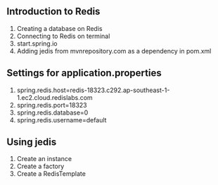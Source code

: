 ## Introduction to Redis

1. Creating a database on Redis
2. Connecting to Redis on terminal
3. start.spring.io
4. Adding jedis from mvnrepository.com as a dependency in pom.xml

## Settings for application.properties

1. spring.redis.host=redis-18323.c292.ap-southeast-1-1.ec2.cloud.redislabs.com
2. spring.redis.port=18323
3. spring.redis.database=0
4. spring.redis.username=default

## Using jedis
1. Create an instance
2. Create a factory
3. Create a RedisTemplate
